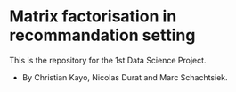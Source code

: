 # Matrix factorisation in recommandation setting
This is the repository for the 1st Data Science Project. 

- By Christian Kayo, Nicolas Durat and Marc Schachtsiek.
